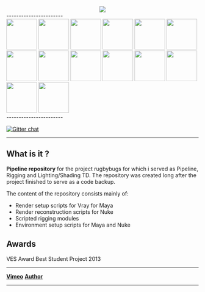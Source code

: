 

<div align="center">
	<a href="https://vimeo.com/timmwagener/rugbybugs" target="_blank"><img src="http://www.kiiia.com/rugbyBugs/repo/dragonfly.jpg"></a>
</div>
-----------------------
<div align="left">
	<a href="http://www.kiiia.com/rugbyBugs/repo/ants.jpg" target="_blank"><img width="80" height="80" src="http://www.kiiia.com/rugbyBugs/repo/ants_thumb.jpg"></a>
	<a href="http://www.kiiia.com/rugbyBugs/repo/caterpillar.jpg" target="_blank"><img width="80" height="80" src="http://www.kiiia.com/rugbyBugs/repo/caterpillar_thumb.jpg"></a>
	<a href="http://www.kiiia.com/rugbyBugs/repo/dragonfly.jpg" target="_blank"><img width="80" height="80" src="http://www.kiiia.com/rugbyBugs/repo/dragonfly_thumb.jpg"></a>
	<a href="http://www.kiiia.com/rugbyBugs/repo/fmx_logo.jpg" target="_blank"><img width="80" height="80" src="http://www.kiiia.com/rugbyBugs/repo/fmx_logo_thumb.jpg"></a>
	<a href="http://www.kiiia.com/rugbyBugs/repo/frog.jpg" target="_blank"><img width="80" height="80" src="http://www.kiiia.com/rugbyBugs/repo/frog_thumb.jpg"></a>
	<a href="http://www.kiiia.com/rugbyBugs/repo/snail_chrystal.jpg" target="_blank"><img width="80" height="80" src="http://www.kiiia.com/rugbyBugs/repo/snail_chrystal_thumb.jpg"></a>
	<a href="http://www.kiiia.com/rugbyBugs/repo/rb_tools_maya.jpg" target="_blank"><img width="80" height="80" src="http://www.kiiia.com/rugbyBugs/repo/rb_tools_maya_thumb.jpg"></a>
	<a href="http://www.kiiia.com/rugbyBugs/repo/rb_tools_nuke.jpg" target="_blank"><img width="80" height="80" src="http://www.kiiia.com/rugbyBugs/repo/rb_tools_nuke_thumb.jpg"></a>
	<a href="http://www.kiiia.com/rugbyBugs/repo/chrystal_purple_glow.jpg" target="_blank"><img width="80" height="80" src="http://www.kiiia.com/rugbyBugs/repo/chrystal_purple_glow_thumb.jpg"></a>
	<a href="http://www.kiiia.com/rugbyBugs/repo/chrystal_red_glow.jpg" target="_blank"><img width="80" height="80" src="http://www.kiiia.com/rugbyBugs/repo/chrystal_red_glow_thumb.jpg"></a>
	<a href="http://www.kiiia.com/rugbyBugs/repo/chrystal_sss_golden.jpg" target="_blank"><img width="80" height="80" src="http://www.kiiia.com/rugbyBugs/repo/chrystal_sss_golden_thumb.jpg"></a>
	<a href="http://www.kiiia.com/rugbyBugs/repo/chrystal_white_fog.jpg" target="_blank"><img width="80" height="80" src="http://www.kiiia.com/rugbyBugs/repo/chrystal_white_fog_thumb.jpg"></a>
	<a href="http://www.kiiia.com/rugbyBugs/repo/logo_reworked.jpg" target="_blank"><img width="80" height="80" src="http://www.kiiia.com/rugbyBugs/repo/logo_reworked_thumb.jpg"></a>
	<a href="http://www.kiiia.com/rugbyBugs/repo/purple_sss_ball.jpg" target="_blank"><img width="80" height="80" src="http://www.kiiia.com/rugbyBugs/repo/purple_sss_ball_thumb.jpg"></a>
</div>
-----------------------

[![Gitter chat](https://badges.gitter.im/gitterHQ/gitter.png)](https://gitter.im/timmwagener/rugbybugs)

-----------------------


What is it ?
-----------------------
**Pipeline repository** for the project rugbybugs for which i served as Pipeline, Rigging and Lighting/Shading TD. The repository was created long after the project finished to serve as a code backup.

The content of the repository consists mainly of:
* Render setup scripts for Vray for Maya
* Render reconstruction scripts for Nuke
* Scripted rigging modules
* Environment setup scripts for Maya and Nuke


Awards
-----------------------
VES Award Best Student Project 2013


-----------------------

[**Vimeo**](https://vimeo.com/timmwagener/rugbybugs) [**Author**](http://www.timmwagener.com/)

-----------------------